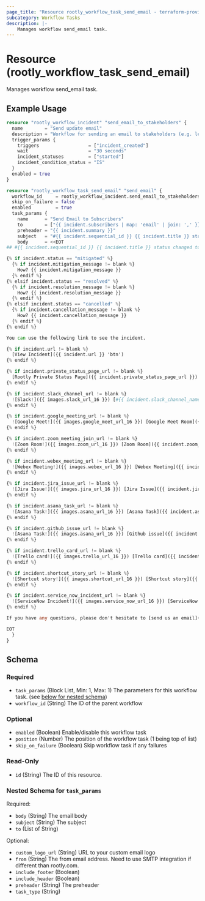 ```yaml
---
page_title: "Resource rootly_workflow_task_send_email - terraform-provider-rootly"
subcategory: Workflow Tasks
description: |-
    Manages workflow send_email task.
---
```


# Resource (rootly_workflow_task_send_email)

Manages workflow send_email task.

## Example Usage

```terraform
resource "rootly_workflow_incident" "send_email_to_stakeholders" {
  name        = "Send update email"
  description = "Workflow for sending an email to stakeholders (e.g. leadership, legal) to keep them updated on the incident."
  trigger_params {
    triggers                  = ["incident_created"]
    wait                      = "30 seconds"
    incident_statuses         = ["started"]
    incident_condition_status = "IS"
  }
  enabled = true
}

resource "rootly_workflow_task_send_email" "send_email" {
  workflow_id     = rootly_workflow_incident.send_email_to_stakeholders.id
  skip_on_failure = false
  enabled         = true
  task_params {
    name      = "Send Email to Subscribers"
    to        = ["{{ incident.subscribers | map: 'email' | join: ',' }}", "{{ incident.raw_severity | get: 'notify_emails' | join: ',' }}", "{{ incident.raw_environments | map: 'notify_emails' | flatten | join: ',' }}", "{{ incident.raw_functionalities | map: 'notify_emails' | flatten | join: ',' }}", "{{ incident.raw_services | map: 'notify_emails' | flatten | join: ',' }}", "{{ incident.raw_types | map: 'notify_emails' | flatten | join: ',' }}", "{{ incident.raw_groups | map: 'notify_emails' | flatten | join: ',' }}"]
    preheader = "{{ incident.summary }}"
    subject   = "#{{ incident.sequential_id }} {{ incident.title }} status changed to: {{ incident.status }}"
    body      = <<EOT
## #{{ incident.sequential_id }} {{ incident.title }} status changed to: {{ incident.status }}

{% if incident.status == "mitigated" %}
  {% if incident.mitigation_message != blank %}
    How? {{ incident.mitigation_message }}
  {% endif %}
{% elsif incident.status == "resolved" %}
  {% if incident.resolution_message != blank %}
    How? {{ incident.resolution_message }}
  {% endif %}
{% elsif incident.status == "cancelled" %}
  {% if incident.cancellation_message != blank %}
    How? {{ incident.cancellation_message }}
  {% endif %}
{% endif %}

You can use the following link to see the incident.

{% if incident.url != blank %}
  [View Incident]({{ incident.url }} 'btn')
{% endif %}

{% if incident.private_status_page_url != blank %}
  [Rootly Private Status Page]({{ incident.private_status_page_url }})
{% endif %}

{% if incident.slack_channel_url != blank %}
  ![Slack!]({{ images.slack_url_16 }}) [#{{ incident.slack_channel_name }}]({{ incident.slack_channel_url }})
{% endif %}

{% if incident.google_meeting_url != blank %}
  ![Google Meet!]({{ images.google_meet_url_16 }}) [Google Meet Room]({{ incident.google_meeting_url }})
{% endif %}

{% if incident.zoom_meeting_join_url != blank %}
  ![Zoom Room!]({{ images.zoom_url_16 }}) [Zoom Room]({{ incident.zoom_meeting_join_url }})
{% endif %}

{% if incident.webex_meeting_url != blank %}
  ![Webex Meeting!]({{ images.webex_url_16 }}) [Webex Meeting]({{ incident.webex_meeting_url }})
{% endif %}

{% if incident.jira_issue_url != blank %}
  ![Jira Issue!]({{ images.jira_url_16 }}) [Jira Issue]({{ incident.jira_issue_url }})
{% endif %}

{% if incident.asana_task_url != blank %}
  ![Asana Task!]({{ images.asana_url_16 }}) [Asana Task]({{ incident.asana_task_url }})
{% endif %}

{% if incident.github_issue_url != blank %}
  ![Asana Task!]({{ images.asana_url_16 }}) [Github issue]({{ incident.github_issue_url }})
{% endif %}

{% if incident.trello_card_url != blank %}
  ![Trello card!]({{ images.trello_url_16 }}) [Trello card]({{ incident.trello_card_url }})
{% endif %}

{% if incident.shortcut_story_url != blank %}
  ![Shortcut story!]({{ images.shortcut_url_16 }}) [Shortcut story]({{ incident.shortcut_story_url }})
{% endif %}

{% if incident.service_now_incident_url != blank %}
  ![ServiceNow Incident!]({{ images.service_now_url_16 }}) [ServiceNow Incident]({{ incident.service_now_incident_url }})
{% endif %}

If you have any questions, please don't hesitate to [send us an email](mailto:support@rootly.com).

EOT
  }
}
```

<!-- schema generated by tfplugindocs -->
## Schema

### Required

- `task_params` (Block List, Min: 1, Max: 1) The parameters for this workflow task. (see [below for nested schema](#nestedblock--task_params))
- `workflow_id` (String) The ID of the parent workflow

### Optional

- `enabled` (Boolean) Enable/disable this workflow task
- `position` (Number) The position of the workflow task (1 being top of list)
- `skip_on_failure` (Boolean) Skip workflow task if any failures

### Read-Only

- `id` (String) The ID of this resource.

<a id="nestedblock--task_params"></a>
### Nested Schema for `task_params`

Required:

- `body` (String) The email body
- `subject` (String) The subject
- `to` (List of String)

Optional:

- `custom_logo_url` (String) URL to your custom email logo
- `from` (String) The from email address. Need to use SMTP integration if different than rootly.com.
- `include_footer` (Boolean)
- `include_header` (Boolean)
- `preheader` (String) The preheader
- `task_type` (String)
